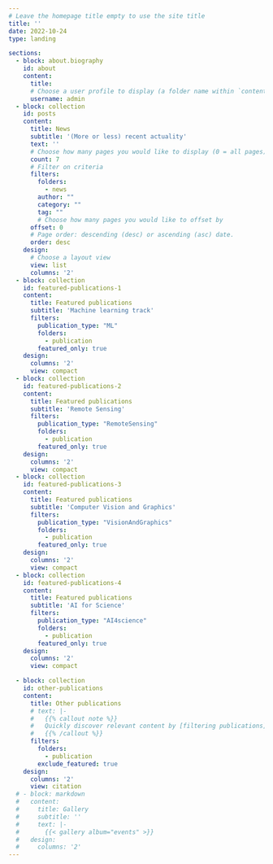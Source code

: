 ```yaml
---
# Leave the homepage title empty to use the site title
title: ''
date: 2022-10-24
type: landing

sections:
  - block: about.biography
    id: about
    content:
      title:
      # Choose a user profile to display (a folder name within `content/authors/`)
      username: admin
  - block: collection
    id: posts
    content:
      title: News
      subtitle: '(More or less) recent actuality'
      text: ''
      # Choose how many pages you would like to display (0 = all pages)
      count: 7
      # Filter on criteria
      filters:
        folders:
          - news
        author: ""
        category: ""
        tag: ""
        # Choose how many pages you would like to offset by
      offset: 0
      # Page order: descending (desc) or ascending (asc) date.
      order: desc
    design:
      # Choose a layout view
      view: list
      columns: '2'
  - block: collection
    id: featured-publications-1
    content:
      title: Featured publications
      subtitle: 'Machine learning track'
      filters:
        publication_type: "ML"
        folders:
          - publication
        featured_only: true
    design:
      columns: '2'
      view: compact
  - block: collection
    id: featured-publications-2
    content:
      title: Featured publications
      subtitle: 'Remote Sensing'
      filters:
        publication_type: "RemoteSensing"
        folders:
          - publication
        featured_only: true
    design:
      columns: '2'
      view: compact
  - block: collection
    id: featured-publications-3
    content:
      title: Featured publications
      subtitle: 'Computer Vision and Graphics'
      filters:
        publication_type: "VisionAndGraphics"
        folders:
          - publication
        featured_only: true
    design:
      columns: '2'
      view: compact
  - block: collection
    id: featured-publications-4
    content:
      title: Featured publications
      subtitle: 'AI for Science'
      filters:
        publication_type: "AI4science"
        folders:
          - publication
        featured_only: true
    design:
      columns: '2'
      view: compact

  - block: collection
    id: other-publications
    content:
      title: Other publications
      # text: |-
      #   {{% callout note %}}
      #   Quickly discover relevant content by [filtering publications](./publication/).
      #   {{% /callout %}}
      filters:
        folders:
          - publication
        exclude_featured: true
    design:
      columns: '2'
      view: citation
  # - block: markdown
  #   content:
  #     title: Gallery
  #     subtitle: ''
  #     text: |-
  #       {{< gallery album="events" >}}
  #   design:
  #     columns: '2'
---
```

